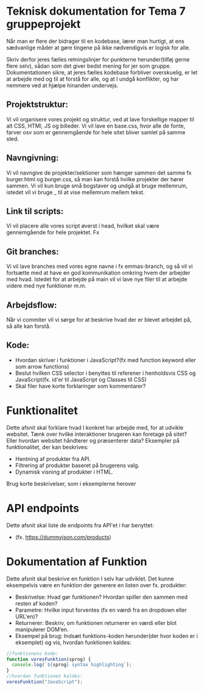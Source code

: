 # Teknisk dokumentation for Tema 7 gruppeprojekt

Når man er flere der bidrager til en kodebase, lærer man hurtigt, at ens sædvanlige måder at gøre tingene på ikke nødvendigvis er logisk for alle.

Skriv derfor jeres fælles retningslinjer for punkterne herunder(tilføj gerne flere selv), sådan som det giver bedst mening for jer som gruppe. Dokumentationen sikre, at jeres fælles kodebase forbliver overskuelig, er let at arbejde med og til at forstå for alle, og at I undgå konflikter, og har nemmere ved at hjælpe hinanden undervejs.

## Projektstruktur:

<!-- Beslut, hvordan I vil organisere jeres projekt – struktur for mapper og filer.
- Hvordan organiserer I billeder, fonte og andre ressourcer?
- Hvor placerer I boilerplate?(fx CSS- og JavaScript-filer, der bruges på tværs af projektet)
- Hvor placerer I HTML, CSS- og JavaScript-filer til fx detaljevisning og listevisning? -->

Vi vil organisere vores projekt og struktur, ved at lave forskellige mapper til alt CSS, HTMl, JS og billeder. Vi vil lave en base.css, hvor alle de fonte, farver osv som er gennemgående for hele sitet bliver samlet på samme sted.

## Navngivning:

<!-- Beslutte hvordan i vil navngive filer og mapper for at sikre en ensartet struktur og undgå forvirring.

- Hvordan navngiver I filnavne? (fx små bogstaver, ingen mellemrum, brug af - eller \_)
- Hvordan sikre I at det er til at forstå hvilke HTML-, CSS- og JavaScript-filer der høre sammen? -->

Vi vil navngive de projekter/sektioner som hænger sammen det samme fx burger.html og burger.css, så man kan forstå hvilke projekter der hører sammen. Vi vil kun bruge små bogstaver og undgå at bruge mellemrum, istedet vil vi bruge \_ til at vise mellemrum mellem tekst.

## Link til scripts:

<!--
- Hvor placerer I script referencer i HTML'en? (fx i <head> med defer attribute, eller sidst i <body>) -->

Vi vil placere alle vores script øverst i head, hvilket skal være gennemgående for hele projektet. Fx

   <script src="./JS/base.js" defer></script>

## Git branches:

<!-- - Hvordan navngiver I branches, så alle kan forstår hvem der arbejder i branchen og på hvad?(fx feature-lotte-formular) -->

Vi vil lave branches med vores egne navne i fx emmas-branch, og så vil vi fortsætte med at have en god kommunikation omkring hvem der arbejder med hvad. Istedet for at arbejde på main vil vi lave nye filer til at arbejde videre med nye funktioner m.m.

## Arbejdsflow:

<!--
- Hvordan fordeler I arbejdet, så I undgår at flere arbejder i de samme filer samtidigt?
- Hvordan sikrer I, at commit-beskeder er beskrivende?
- Hvordan kommunikerer i om ændringer i main branchen når feature merges? -->

Når vi commiter vil vi sørge for at beskrive hvad der er blevet arbejdet på, så alle kan forstå.

## Kode:

- Hvordan skriver i funktioner i JavaScript?(fx med function keyword eller som arrow functions)
- Beslut hvilken CSS selector i benyttes til referener i henholdsvis CSS og JavaScript(fx. id'er til JavaScript og Classes til CSS)
- Skal filer have korte forklaringer som kommentarer?

# Funktionalitet

Dette afsnit skal forklare hvad I konkret har arbejde med, for at udvikle websitet. Tænk over hvilke interaktioner brugeren kan foretage på sitet? Eller hvordan websitet håndterer og præsenterer data? Eksempler på funktionalitet, der kan beskrives:

- Hentning af produkter fra API.
- Filtrering af produkter baseret på brugerens valg.
- Dynamisk visning af produkter i HTML.

Brug korte beskrivelser, som i eksemplerne herover

# API endpoints

Dette afsnit skal liste de endpoints fra API'et i har benyttet:

- (fx. https://dummyjson.com/products)

# Dokumentation af Funktion

Dette afsnit skal beskrive en funktion I selv har udviklet. Det kunne eksempelvis være en funktion der generere en listen over fx. produkter:

- Beskrivelse: Hvad gør funktionen? Hvordan spiller den sammen med resten af koden?
- Parametre: Hvilke input forventes (fx en værdi fra en dropdown eller URL'en)?
- Returnerer: Beskriv, om funktionen returnerer en værdi eller blot manipulerer DOM’en.
- Eksempel på brug: Indsæt funktions-koden herunder(der hvor koden er i eksemplet) og vis, hvordan funktionen kaldes:

```javascript
//funktionens kode:
function voresFunktion(sprog) {
  console.log(`${sprog} syntax highlighting`);
}
//hvordan funktionen kaldes:
voresFunktion("JavaScript");
```
